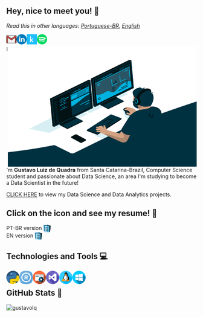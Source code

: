 ## Hey, nice to meet you! :wave:
*Read this in other languages: [Portuguese-BR](README.md), [English](README_en.md)*

[<img align="left" alt="Gmail" height="27" width="27" src="https://github.com/gustavolq/gustavolq/blob/main/assets/Gmail.png?raw=true" />][Gmail]
[<img align="left" alt="LinkedIn" height="27" width="27" src="https://github.com/gustavolq/gustavolq/blob/main/assets/Linkedin.png?raw=true" />][LinkedIn]
[<img align="left" alt="Kaggle" height="27" width="27" src="https://github.com/gustavolq/gustavolq/blob/main/assets/Kaggle.png?raw=true" />][Kaggle]
[<img align="left" alt="LinkedIn" height="27" width="27" src="https://github.com/gustavolq/gustavolq/blob/main/assets/Spotify.png?raw=true" />][Spotify]<br/>

<img align="right" alt="GIF" src="https://github.com/gustavolq/gustavolq/blob/main/assets/Code.gif" width="500" height="320" />

I'm **Gustavo Luiz de Quadra** from Santa Catarina-Brazil, Computer Science student and passionate about Data Science, an area I'm studying to become a Data Scientist in the future!

[CLICK HERE](https://github.com/gustavolq/Projects) to view my Data Science and Data Analytics projects.

## Click on the icon and see my resume! 📄

PT-BR version [<img align="center" alt="LinkedIn" height="20" width="20" src="https://github.com/gustavolq/gustavolq/blob/main/assets/Curriculum.png?raw=true" />][CurriculoPTBR]<br/>
EN version [<img align="center" alt="LinkedIn" height="20" width="20" src="https://github.com/gustavolq/gustavolq/blob/main/assets/Curriculum.png?raw=true" />][CurriculoEN]

## Technologies and Tools 💻
<img align="left" height="35" src="https://github.com/gustavolq/gustavolq/blob/main/assets/Python.png?raw=true">
<img align="left" height="35" src="https://github.com/gustavolq/gustavolq/blob/main/assets/R.png?raw=true">
<img align="left" height="35" src="https://github.com/gustavolq/gustavolq/blob/main/assets/SQL.png?raw=true">
<img align="left" height="35" src="https://github.com/gustavolq/gustavolq/blob/main/assets/Visual-Studio.png?raw=true">
<img align="left" height="35" src="https://github.com/gustavolq/gustavolq/blob/main/assets/Linux.png?raw=true">
<img align="left" height="35" src="https://github.com/gustavolq/gustavolq/blob/main/assets/Windows.png?raw=true"><br/>

## GitHub Stats 🚀

<p align="left"> <img src="https://github-readme-stats.vercel.app/api?username=gustavolq&show_icons=true&theme=dark" alt="gustavolq" />

[Gmail]: mailto:gglquadra@gmail.com
[LinkedIn]: https://www.linkedin.com/in/gustavoquadra/
[Spotify]: https://open.spotify.com/user/x3z0vkgow695jglc3rvxpevnk
[CurriculoPTBR]: https://drive.google.com/file/d/1g3q-7dSLPFzJQb8VOyAXW_3GxpES8XRa/view
[CurriculoEN]: https://drive.google.com/file/d/1puaay50f4x7ziADFOr81jMEtaSqgBdQK/view
[Kaggle]: https://www.kaggle.com/gustavoluizquadra
